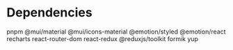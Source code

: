 # Dependencies

pnpm @mui/material @mui/icons-material @emotion/styled @emotion/react recharts react-router-dom react-redux @reduxjs/toolkit formik yup